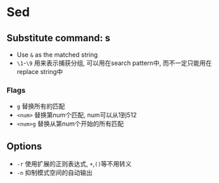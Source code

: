 # Sed

## Substitute command: s
* Use `&` as the matched string
* `\1`-`\9` 用来表示捕获分组, 可以用在search pattern中, 而不一定只能用在replace string中

### Flags
* `g` 替换所有的匹配
* `<num>` 替换第num个匹配, num可以从1到512
* `<num>g` 替换从第num个开始的所有匹配

## Options
* `-r` 使用扩展的正则表达式, `+`,`()`等不用转义
* `-n` 抑制模式空间的自动输出
